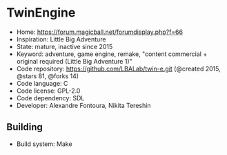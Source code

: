 # TwinEngine

- Home: https://forum.magicball.net/forumdisplay.php?f=66
- Inspiration: Little Big Adventure
- State: mature, inactive since 2015
- Keyword: adventure, game engine, remake, "content commercial + original required (Little Big Adventure 1)"
- Code repository: https://github.com/LBALab/twin-e.git (@created 2015, @stars 81, @forks 14)
- Code language: C
- Code license: GPL-2.0
- Code dependency: SDL
- Developer: Alexandre Fontoura, Nikita Tereshin

## Building

- Build system: Make
